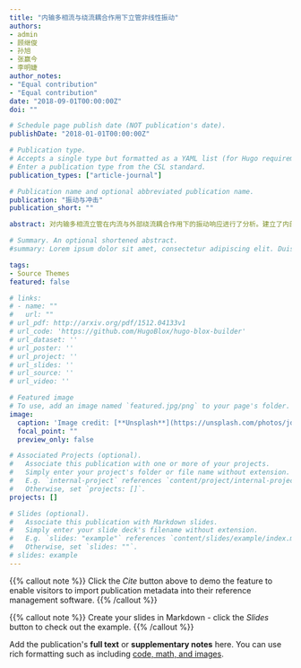 ```yaml
---
title: "内输多相流与绕流耦合作用下立管非线性振动"
authors:
- admin
- 顾继俊
- 孙旭
- 张赢今
- 李明婕
author_notes:
- "Equal contribution"
- "Equal contribution"
date: "2018-09-01T00:00:00Z"
doi: ""

# Schedule page publish date (NOT publication's date).
publishDate: "2018-01-01T00:00:00Z"

# Publication type.
# Accepts a single type but formatted as a YAML list (for Hugo requirements).
# Enter a publication type from the CSL standard.
publication_types: ["article-journal"]

# Publication name and optional abbreviated publication name.
publication: "振动与冲击"
publication_short: ""

abstract: 对内输多相流立管在内流与外部绕流耦合作用下的振动响应进行了分析。建立了内部多相流-立管-外部绕流的耦合方程，并采用广义积分变换法(GITT)将偏微分方程转化为常微分方程进行求解。分析得到立管内两相流会引起立管自然频率的降低，管内流速越高，立管越长，两相流作用越明显;立管在内流和外部绕流共同作用下，管内含气量的增加，使立管发生涡激振动的频率降低，振动幅值增加;管内两相流的作用会引起立管在较小的外部流速下发生共振并且会诱发立管发生更高一阶模态的振动;外部绕流流速越高，管内两相流作用越小。

# Summary. An optional shortened abstract.
#summary: Lorem ipsum dolor sit amet, consectetur adipiscing elit. Duis posuere tellus ac convallis #placerat. Proin tincidunt magna sed ex sollicitudin condimentum.

tags:
- Source Themes
featured: false

# links:
# - name: ""
#   url: ""
# url_pdf: http://arxiv.org/pdf/1512.04133v1
# url_code: 'https://github.com/HugoBlox/hugo-blox-builder'
# url_dataset: ''
# url_poster: ''
# url_project: ''
# url_slides: ''
# url_source: ''
# url_video: ''

# Featured image
# To use, add an image named `featured.jpg/png` to your page's folder. 
image:
  caption: 'Image credit: [**Unsplash**](https://unsplash.com/photos/jdD8gXaTZsc)'
  focal_point: ""
  preview_only: false

# Associated Projects (optional).
#   Associate this publication with one or more of your projects.
#   Simply enter your project's folder or file name without extension.
#   E.g. `internal-project` references `content/project/internal-project/index.md`.
#   Otherwise, set `projects: []`.
projects: []

# Slides (optional).
#   Associate this publication with Markdown slides.
#   Simply enter your slide deck's filename without extension.
#   E.g. `slides: "example"` references `content/slides/example/index.md`.
#   Otherwise, set `slides: ""`.
# slides: example
---
```


{{% callout note %}}
Click the *Cite* button above to demo the feature to enable visitors to import publication metadata into their reference management software.
{{% /callout %}}

{{% callout note %}}
Create your slides in Markdown - click the *Slides* button to check out the example.
{{% /callout %}}

Add the publication's **full text** or **supplementary notes** here. You can use rich formatting such as including [code, math, and images](https://docs.hugoblox.com/content/writing-markdown-latex/).
